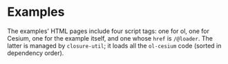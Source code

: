 # Examples

The examples' HTML pages include four script tags: one for ol, one for Cesium,
one for the example itself, and one whose `href` is `/@loader`. The latter is
managed by `closure-util`; it loads all the `ol-cesium` code (sorted in
dependency order).
